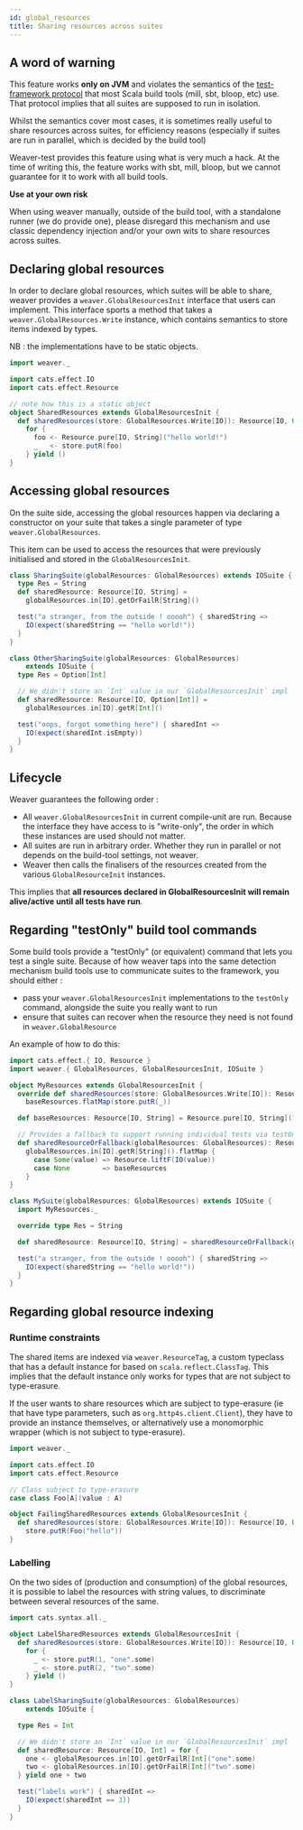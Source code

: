 ```yaml
---
id: global_resources
title: Sharing resources across suites
---
```


## A word of warning

This feature works **only on JVM** and violates the semantics of the [test-framework protocol](https://github.com/sbt/test-interface) that most Scala build tools (mill, sbt, bloop, etc) use. That protocol implies that all suites are supposed to run in isolation.

Whilst the semantics cover most cases, it is sometimes really useful to share resources across suites, for efficiency reasons (especially if suites are run in parallel, which is decided by the build tool)

Weaver-test provides this feature using what is very much a hack. At the time of writing this, the feature works with sbt, mill, bloop, but we cannot guarantee for it to work with all build tools.

**Use at your own risk**

When using weaver manually, outside of the build tool, with a standalone runner (we do provide one), please disregard this mechanism and use classic dependency injection and/or your own wits to share resources across suites.

## Declaring global resources

In order to declare global resources, which suites will be able to share, weaver provides a `weaver.GlobalResourcesInit` interface that users can implement. This interface sports a method that takes a `weaver.GlobalResources.Write` instance, which contains semantics to store items indexed by types.

NB : the implementations have to be static objects.

```scala mdoc
import weaver._

import cats.effect.IO
import cats.effect.Resource

// note how this is a static object
object SharedResources extends GlobalResourcesInit {
  def sharedResources(store: GlobalResources.Write[IO]): Resource[IO, Unit] =
    for {
      foo <- Resource.pure[IO, String]("hello world!")
      _   <- store.putR(foo)
    } yield ()
}
```

## Accessing global resources

On the suite side, accessing the global resources happen via declaring a constructor on your suite that takes a single parameter of type `weaver.GlobalResources`.

This item can be used to access the resources that were previously initialised and stored in the `GlobalResourcesInit`.

```scala mdoc
class SharingSuite(globalResources: GlobalResources) extends IOSuite {
  type Res = String
  def sharedResource: Resource[IO, String] =
    globalResources.in[IO].getOrFailR[String]()

  test("a stranger, from the outside ! ooooh") { sharedString =>
    IO(expect(sharedString == "hello world!"))
  }
}

class OtherSharingSuite(globalResources: GlobalResources)
    extends IOSuite {
  type Res = Option[Int]

  // We didn't store an `Int` value in our `GlobalResourcesInit` impl
  def sharedResource: Resource[IO, Option[Int]] =
    globalResources.in[IO].getR[Int]()

  test("oops, forgot something here") { sharedInt =>
    IO(expect(sharedInt.isEmpty))
  }
}
```

## Lifecycle

Weaver guarantees the following order :

* All `weaver.GlobalResourcesInit` in current compile-unit are run. Because the interface they have access to is "write-only", the order in which these instances are used should not matter.
* All suites are run in arbitrary order. Whether they run in parallel or not depends on the build-tool settings, not weaver.
* Weaver then calls the finalisers of the resources created from the various `GlobalResourceInit` instances.

This implies that **all resources declared in GlobalResourcesInit will remain alive/active until all tests have run**.

## Regarding "testOnly" build tool commands

Some build tools provide a "testOnly" (or equivalent) command that lets you test a single suite. Because of how weaver taps into the same detection mechanism build tools use to communicate suites to the framework, you should either :

* pass your `weaver.GlobalResourcesInit` implementations to the `testOnly` command, alongside the suite you really want to run
* ensure that suites can recover when the resource they need is not found in `weaver.GlobalResource`

An example of how to do this:

```scala mdoc
import cats.effect.{ IO, Resource }
import weaver.{ GlobalResources, GlobalResourcesInit, IOSuite }

object MyResources extends GlobalResourcesInit {
  override def sharedResources(store: GlobalResources.Write[IO]): Resource[IO, Unit] =
    baseResources.flatMap(store.putR(_))

  def baseResources: Resource[IO, String] = Resource.pure[IO, String]("hello world!")

  // Provides a fallback to support running individual tests via testOnly
  def sharedResourceOrFallback(globalResources: GlobalResources): Resource[IO, String] =
    globalResources.in[IO].getR[String]().flatMap {
      case Some(value) => Resource.liftF(IO(value))
      case None        => baseResources
    }
}

class MySuite(globalResources: GlobalResources) extends IOSuite {
  import MyResources._

  override type Res = String

  def sharedResource: Resource[IO, String] = sharedResourceOrFallback(globalResources)

  test("a stranger, from the outside ! ooooh") { sharedString =>
    IO(expect(sharedString == "hello world!"))
  }
}
```

## Regarding global resource indexing

### Runtime constraints

The shared items are indexed via `weaver.ResourceTag`, a custom typeclass that has a default instance for based on `scala.reflect.ClassTag`. This implies that the default instance only works for types that are not subject to type-erasure.

If the user wants to share resources which are subject to type-erasure (ie that have type parameters, such as `org.http4s.client.Client`), they have to provide an instance themselves, or alternatively use a monomorphic wrapper (which is not subject to type-erasure).

```scala mdoc:fail
import weaver._

import cats.effect.IO
import cats.effect.Resource

// Class subject to type-erasure
case class Foo[A](value : A)

object FailingSharedResources extends GlobalResourcesInit {
  def sharedResources(store: GlobalResources.Write[IO]): Resource[IO, Unit] =
    store.putR(Foo("hello"))
}
```

### Labelling

On the two sides of (production and consumption) of the global resources, it is possible to label the resources with string values, to discriminate between several resources of the same.

```scala mdoc
import cats.syntax.all._

object LabelSharedResources extends GlobalResourcesInit {
  def sharedResources(store: GlobalResources.Write[IO]): Resource[IO, Unit] =
    for {
      _ <- store.putR(1, "one".some)
      _ <- store.putR(2, "two".some)
    } yield ()
}

class LabelSharingSuite(globalResources: GlobalResources)
    extends IOSuite {

  type Res = Int

  // We didn't store an `Int` value in our `GlobalResourcesInit` impl
  def sharedResource: Resource[IO, Int] = for {
    one <- globalResources.in[IO].getOrFailR[Int]("one".some)
    two <- globalResources.in[IO].getOrFailR[Int]("two".some)
  } yield one + two

  test("labels work") { sharedInt =>
    IO(expect(sharedInt == 3))
  }
}
```
